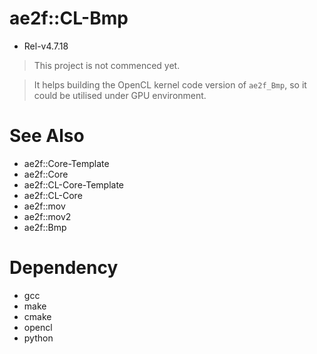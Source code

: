 # ae2f::CL-Bmp
- Rel-v4.7.18
> This project is not commenced yet.

> It helps building the OpenCL kernel code version of `ae2f_Bmp`,
> so it could be utilised under GPU environment.

# See Also
- ae2f::Core-Template
- ae2f::Core
- ae2f::CL-Core-Template
- ae2f::CL-Core
- ae2f::mov
- ae2f::mov2
- ae2f::Bmp

# Dependency
- gcc
- make
- cmake
- opencl
- python
